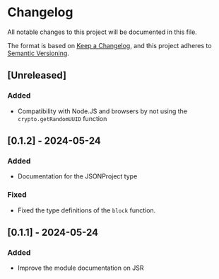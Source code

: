 # Changelog

All notable changes to this project will be documented in this file.

The format is based on [Keep a Changelog](https://keepachangelog.com/en/1.1.0/),
and this project adheres to [Semantic Versioning](https://semver.org/spec/v2.0.0.html).

## [Unreleased]

### Added

- Compatibility with Node.JS and browsers by not using the `crypto.getRandomUUID` function

## [0.1.2] - 2024-05-24

### Added

- Documentation for the JSONProject type

### Fixed

- Fixed the type definitions of the `block` function.

## [0.1.1] - 2024-05-24

### Added

- Improve the module documentation on JSR

